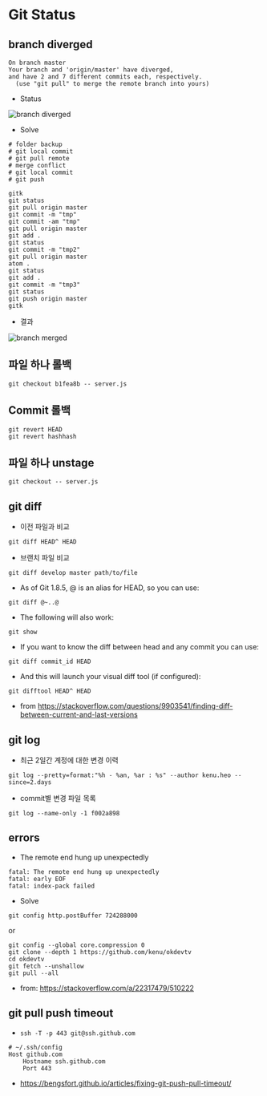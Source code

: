 # Git Status

## branch diverged
```
On branch master
Your branch and 'origin/master' have diverged,
and have 2 and 7 different commits each, respectively.
  (use "git pull" to merge the remote branch into yours)
```

* Status
<img src="images/branch-diverged.png" alt="branch diverged" class="img">


* Solve

```
# folder backup
# git local commit
# git pull remote
# merge conflict
# git local commit
# git push

gitk
git status
git pull origin master
git commit -m "tmp"
git commit -am "tmp"
git pull origin master
git add .
git status
git commit -m "tmp2"
git pull origin master
atom .
git status
git add .
git commit -m "tmp3"
git status
git push origin master
gitk
```

* 결과

<img src="images/branch-merged.png" alt="branch merged" class="img">



## 파일 하나 롤백
```
git checkout b1fea8b -- server.js
```

## Commit 롤백
```
git revert HEAD
git revert hashhash
```

## 파일 하나 unstage
```
git checkout -- server.js
```

## git diff
* 이전 파일과 비교
```
git diff HEAD^ HEAD
```

* 브랜치 파일 비교
```
git diff develop master path/to/file
```

* As of Git 1.8.5, @ is an alias for HEAD, so you can use:
```
git diff @~..@
```

* The following will also work:
```
git show
```

* If you want to know the diff between head and any commit you can use:
```
git diff commit_id HEAD
```

* And this will launch your visual diff tool (if configured):
```
git difftool HEAD^ HEAD
```
* from https://stackoverflow.com/questions/9903541/finding-diff-between-current-and-last-versions

## git log
* 최근 2일간 계정에 대한 변경 이력
```
git log --pretty=format:"%h - %an, %ar : %s" --author kenu.heo --since=2.days
```

* commit별 변경 파일 목록
```
git log --name-only -1 f002a898
```

## errors
* The remote end hung up unexpectedly
```
fatal: The remote end hung up unexpectedly
fatal: early EOF
fatal: index-pack failed
```

* Solve

```
git config http.postBuffer 724288000
```

or

```
git config --global core.compression 0
git clone --depth 1 https://github.com/kenu/okdevtv
cd okdevtv
git fetch --unshallow
git pull --all
```
* from: https://stackoverflow.com/a/22317479/510222

## git pull push timeout

* `ssh -T -p 443 git@ssh.github.com`

```
# ~/.ssh/config
Host github.com
    Hostname ssh.github.com
    Port 443
```

* https://bengsfort.github.io/articles/fixing-git-push-pull-timeout/
